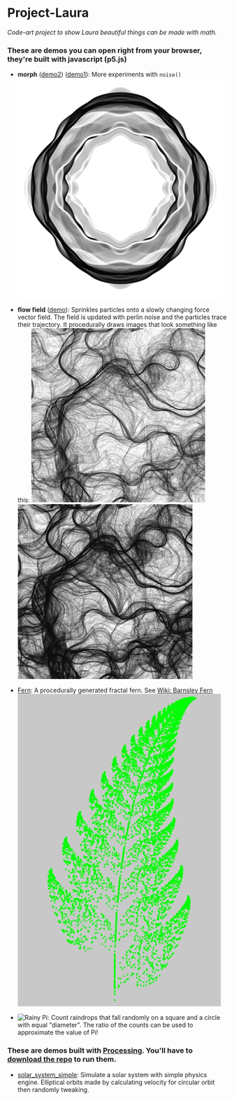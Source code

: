 # Project-Laura
*Code-art project to show Laura beautiful things can be made with math.*

### These are demos you can open right from your browser, they're built with javascript (p5.js)

- **morph** ([demo2](https://michaelruppe.github.io/Project-Laura/morph/02/index.html)) ([demo1](https://michaelruppe.github.io/Project-Laura/morph/01/index.html)): More experiments with `noise()`
![A screenshot from demo2](/morph/screenshot.png)
- **flow field** ([demo](https://michaelruppe.github.io/Project-Laura/flow_field/index.html)): Sprinkles particles onto a slowly changing force vector field. The field is updated with perlin noise and the particles trace their trajectory. It procedurally draws images that look something like this:
![A flow field after about half a minute](/flow_field/screenshot.jpg)
![A flow field after a few minutes](/flow_field/screenshot2.jpg)

- [Fern](fern): A procedurally generated fractal fern. See [Wiki: Barnsley Fern](https://en.wikipedia.org/wiki/Barnsley_fern)
![The Barnsley Fern after a few minutes](/fern/Screenshot_1.jpg)

- ![Rainy Pi](rainy_pi): Count raindrops that fall randomly on a square and a circle with equal "diameter". The ratio of the counts can be used to approximate the value of Pi!

### These are demos built with [Processing](https://processing.org/). You'll have to [download the repo](https://github.com/michaelruppe/Project-Laura/archive/master.zip) to run them.
- [solar_system_simple](solar_system_simple/): Simulate a solar system with simple physics engine. Elliptical orbits made by calculating velocity for circular orbit then randomly tweaking.

